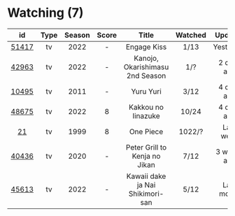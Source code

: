 # Watching (7)

|                      id                      | Type | Season | Score |               Title              | Watched |   Updated   | Start Date |
| :------------------------------------------: | :--: | :----: | :---: | :------------------------------: | :-----: | :---------: | :--------: |
| [51417](https://myanimelist.net/anime/51417) |  tv  |  2022  |   -   |            Engage Kiss           |   1/13  |  Yesterday  | 07/03/2022 |
| [42963](https://myanimelist.net/anime/42963) |  tv  |  2022  |   -   |  Kanojo, Okarishimasu 2nd Season |   1/?   |  2 days ago | 07/02/2022 |
| [10495](https://myanimelist.net/anime/10495) |  tv  |  2011  |   -   |             Yuru Yuri            |   3/12  |  4 days ago | 06/30/2022 |
| [48675](https://myanimelist.net/anime/48675) |  tv  |  2022  |   8   |        Kakkou no Iinazuke        |  10/24  |  4 days ago | 04/25/2022 |
|    [21](https://myanimelist.net/anime/21)    |  tv  |  1999  |   8   |             One Piece            |  1022/? |  Last week  | 01/01/2014 |
| [40436](https://myanimelist.net/anime/40436) |  tv  |  2020  |   -   |   Peter Grill to Kenja no Jikan  |   7/12  | 3 weeks ago | 05/13/2022 |
| [45613](https://myanimelist.net/anime/45613) |  tv  |  2022  |   -   | Kawaii dake ja Nai Shikimori-san |   5/12  |  Last month | 04/10/2022 |